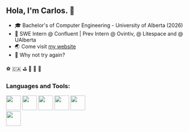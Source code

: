 ## Hola, I'm Carlos. 👋 

- 🎓  Bachelor's of Computer Engineering - University of Alberta (2026)
- 🍁  SWE Intern @ Confluent | Prev Intern @ Ovintiv, @ Litespace and @ UAlberta
- 🌏  Come visit [my website](https://carlitos-colina.vercel.app/)
- 🌳  Why not try again?

 ⚽️ 🇨🇦 ⛳️ 🍔 🤠 🎿 

### Languages and Tools:
<code><img height="40" src="https://www.vectorlogo.zone/logos/java/java-icon.svg"></code>
<img height="40" src="https://www.vectorlogo.zone/logos/scala-lang/scala-lang-icon.svg">
<code><img height="40" src="https://www.vectorlogo.zone/logos/typescriptlang/typescriptlang-icon.svg"></code>
<code><img height="40" src="https://www.vectorlogo.zone/logos/reactjs/reactjs-icon.svg"></code>
<code><img height="40" src="https://www.vectorlogo.zone/logos/apache_kafka/apache_kafka-ar21.svg">  </code>
<code><img height="40" src="https://www.vectorlogo.zone/logos/amazon_aws/amazon_aws-icon.svg"></code>

